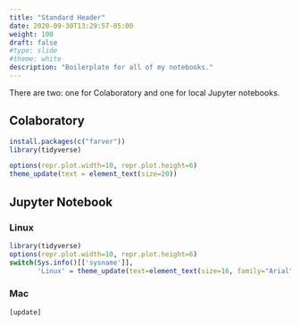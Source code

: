 ```yaml
---
title: "Standard Header"
date: 2020-09-30T13:29:57-05:00
weight: 100
draft: false
#type: slide
#theme: white
description: "Boilerplate for all of my notebooks."
---
```


There are two: one for Colaboratory and one for local Jupyter
notebooks.

## Colaboratory

```R
install.packages(c("farver"))
library(tidyverse)

options(repr.plot.width=10, repr.plot.height=6)
theme_update(text = element_text(size=20))
```

## Jupyter Notebook

### Linux

```R
library(tidyverse)
options(repr.plot.width=10, repr.plot.height=6)
switch(Sys.info()[['sysname']],
       'Linux' = theme_update(text=element_text(size=16, family="Arial")))
```

### Mac

```
[update]
```
